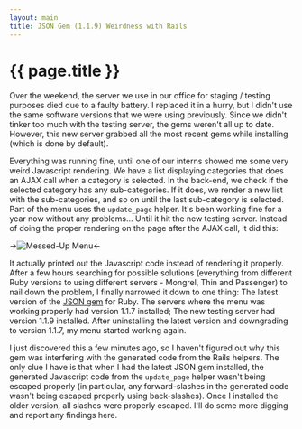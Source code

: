 ```yaml
---
layout: main
title: JSON Gem (1.1.9) Weirdness with Rails
---
```

# {{ page.title }}

Over the weekend, the server we use in our office for staging / testing purposes died due to a faulty battery. I replaced it in a hurry, but I didn't use the same software versions that we were using previously. Since we didn't tinker too much with the testing server, the gems weren't all up to date. However, this new server grabbed all the most recent gems while installing (which is done by default).

Everything was running fine, until one of our interns showed me some very weird Javascript rendering. We have a list displaying categories that does an AJAX call when a category is selected. In the back-end, we check if the selected category has any sub-categories. If it does, we render a new list with the sub-categories, and so on until the last sub-category is selected. Part of the menu uses the `update_page` helper. It's been working fine for a year now without any problems... Until it hit the new testing server. Instead of doing the proper rendering on the page after the AJAX call, it did this:

->![Messed-Up Menu](http://img86.imageshack.us/img86/2162/catjsprint.png "My Menu - Javascript and all")<-

It actually printed out the Javascript code instead of rendering it properly. After a few hours searching for possible solutions (everything from different Ruby versions to using different servers - Mongrel, Thin and Passenger) to nail down the problem, I finally narrowed it down to one thing: The latest version of the [JSON gem](http://flori.github.com/json/) for Ruby. The servers where the menu was working properly had version 1.1.7 installed; The new testing server had version 1.1.9 installed. After uninstalling the latest version and downgrading to version 1.1.7, my menu started working again.

I just discovered this a few minutes ago, so I haven't figured out why this gem was interfering with the generated code from the Rails helpers. The only clue I have is that when I had the latest JSON gem installed, the generated Javascript code from the `update_page` helper wasn't being escaped properly (in particular, any forward-slashes in the generated code wasn't being escaped properly using back-slashes). Once I installed the older version, all slashes were properly escaped. I'll do some more digging and report any findings here.